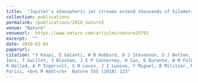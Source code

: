 ```yaml
---
title:  "Jupiter's atmospheric jet streams extend thousands of kilometres deep"
collection: publications
permalink: /publications/2018_nature3
venue: "Nature"
venueurl:  https://www.nature.com/articles/nature25793
excerpt:  ""
date: 2018-01-01
paperurl: 
citation: "Y Kaspi, E Galanti, W B Hubbard, D J Stevenson, S J Bolton, L
Iess, T Guillot, J Bloxham, J E P Connerney, H Cao, D Durante, W M Folkner,
R Helled, A P Ingersoll, S M Levin, J I Lunine, Y Miguel, B Militzer, M
Parisi, <b>S M Wahl</b>  Nature 555 (2018) 223"
---
```





